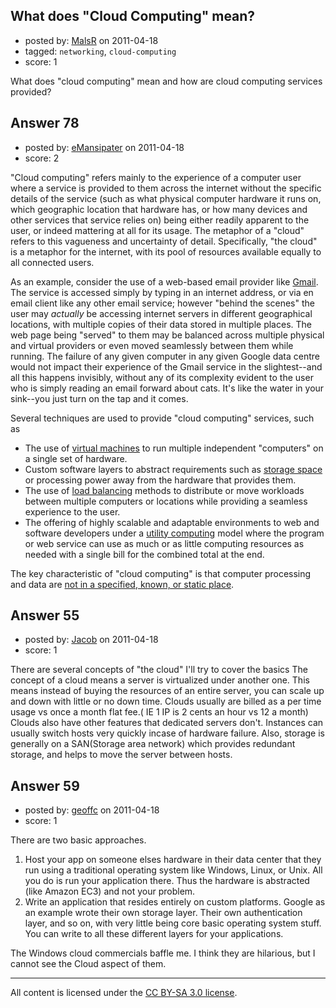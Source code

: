 ## What does "Cloud Computing" mean?

- posted by: [MalsR](https://stackexchange.com/users/-1/31-malsr) on 2011-04-18
- tagged: `networking`, `cloud-computing`
- score: 1

What does "cloud computing" mean and how are cloud computing services provided?


## Answer 78

- posted by: [eMansipater](https://stackexchange.com/users/-1/56-emansipater) on 2011-04-18
- score: 2

<p>"Cloud computing" refers mainly to the experience of a computer user where a service is provided to them across the internet without the specific details of the service (such as what physical computer hardware it runs on, which geographic location that hardware has, or how many devices and other services that service relies on) being either readily apparent to the user, or indeed mattering at all for its usage.  The metaphor of a "cloud" refers to this vagueness and uncertainty of detail.  Specifically, "the cloud" is a metaphor for the internet, with its pool of resources available equally to all connected users.</p>

<p>As an example, consider the use of a web-based email provider like <a href="https://mail.google.com/" rel="nofollow">Gmail</a>.  The service is accessed simply by typing in an internet address, or via en email client like any other email service; however "behind the scenes" the user may <em>actually</em> be accessing internet servers in different geographical locations, with multiple copies of their data stored in multiple places.  The web page being "served" to them may be balanced across multiple physical and virtual providers or even moved seamlessly between them while running.  The failure of any given computer in any given Google data centre would not impact their experience of the Gmail service in the slightest--and all this happens invisibly, without any of its complexity evident to the user who is simply reading an email forward about cats.  It's like the water in your sink--you just turn on the tap and it comes.</p>

<p>Several techniques are used to provide "cloud computing" services, such as</p>

<ul>
<li>The use of <a href="http://en.wikipedia.org/wiki/Hardware_virtualization" rel="nofollow">virtual machines</a> to run multiple independent "computers" on a single set of hardware.</li>
<li>Custom software layers to abstract requirements such as <a href="http://en.wikipedia.org/wiki/Storage_virtualization" rel="nofollow">storage space</a> or processing power away from the hardware that provides them.</li>
<li>The use of <a href="http://en.wikipedia.org/wiki/Load_balancing_%28computing%29" rel="nofollow">load balancing</a> methods to distribute or move workloads between multiple computers or locations while providing a seamless experience to the user.</li>
<li>The offering of highly scalable and adaptable environments to web and software developers under a <a href="http://en.wikipedia.org/wiki/Utility_computing" rel="nofollow">utility computing</a> model where the program or web service can use as much or as little computing resources as needed with a single bill for the combined total at the end.</li>
</ul>

<p>The key characteristic of "cloud computing" is that computer processing and data are <a href="http://en.wikipedia.org/wiki/Cloud_computing#Characteristics" rel="nofollow">not in a specified, known, or static place</a>.</p>



## Answer 55

- posted by: [Jacob](https://stackexchange.com/users/-1/28-jacob) on 2011-04-18
- score: 1

There are several concepts of "the cloud" I'll try to cover the basics
The concept of a cloud means a server is virtualized under another one. This means instead of buying the resources of an entire server, you can scale up and down with little or no down time. Clouds usually are billed as a per time usage vs once a month flat fee.( IE 1 IP is 2 cents an hour vs 12 a month) Clouds also have other features that dedicated servers don't. Instances can usually switch hosts very quickly incase of hardware failure. Also, storage is generally on a SAN(Storage area network) which provides redundant storage, and helps to move the server between hosts.  


## Answer 59

- posted by: [geoffc](https://stackexchange.com/users/-1/34-geoffc) on 2011-04-18
- score: 1

There are two basic approaches. 

 1. Host your app on someone elses hardware in their data center that they run using a traditional operating system like Windows, Linux, or Unix.  All you do is run your application there.   Thus the hardware is abstracted (like Amazon EC3) and not your problem.
 2. Write an application that resides entirely on custom platforms.  Google as an example wrote their own storage layer.  Their own authentication layer, and so on, with very little being core basic operating system stuff.  You can write to all these different layers for your applications.

The Windows cloud commercials baffle me.  I think they are hilarious, but I cannot see the Cloud aspect of them. 





---

All content is licensed under the [CC BY-SA 3.0 license](https://creativecommons.org/licenses/by-sa/3.0/).
